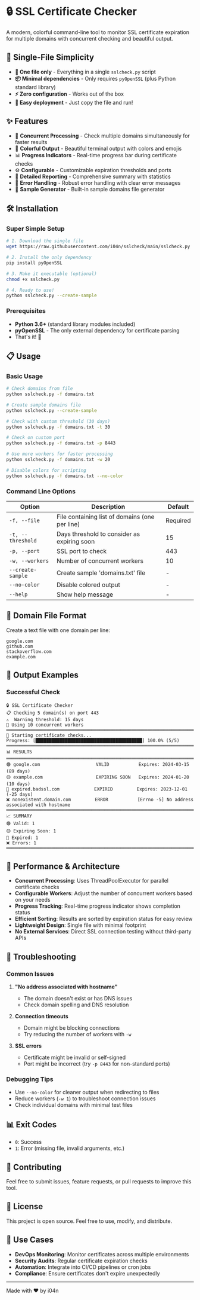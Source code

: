 # 🔒 SSL Certificate Checker

A modern, colorful command-line tool to monitor SSL certificate expiration for multiple domains with concurrent checking and beautiful output.

## 🚀 **Single-File Simplicity**

- **📁 One file only** - Everything in a single `sslcheck.py` script
- **📦 Minimal dependencies** - Only requires `pyOpenSSL` (plus Python standard library)
- **⚡ Zero configuration** - Works out of the box
- **🔧 Easy deployment** - Just copy the file and run!

## ✨ Features

- 🚀 **Concurrent Processing** - Check multiple domains simultaneously for faster results
- 🎨 **Colorful Output** - Beautiful terminal output with colors and emojis
- 📊 **Progress Indicators** - Real-time progress bar during certificate checks
- ⚙️ **Configurable** - Customizable expiration thresholds and ports
- 📝 **Detailed Reporting** - Comprehensive summary with statistics
- 🔧 **Error Handling** - Robust error handling with clear error messages
- 📄 **Sample Generator** - Built-in sample domains file generator

## 🛠️ Installation

### Super Simple Setup
```bash
# 1. Download the single file
wget https://raw.githubusercontent.com/i04n/sslcheck/main/sslcheck.py

# 2. Install the only dependency
pip install pyOpenSSL

# 3. Make it executable (optional)
chmod +x sslcheck.py

# 4. Ready to use!
python sslcheck.py --create-sample
```

### Prerequisites
- **Python 3.6+** (standard library modules included)
- **pyOpenSSL** - The only external dependency for certificate parsing
- That's it! 🎉

## 📋 Usage

### Basic Usage
```bash
# Check domains from file
python sslcheck.py -f domains.txt

# Create sample domains file
python sslcheck.py --create-sample

# Check with custom threshold (30 days)
python sslcheck.py -f domains.txt -t 30

# Check on custom port
python sslcheck.py -f domains.txt -p 8443

# Use more workers for faster processing
python sslcheck.py -f domains.txt -w 20

# Disable colors for scripting
python sslcheck.py -f domains.txt --no-color
```

### Command Line Options

| Option | Description | Default |
|--------|-------------|---------|
| `-f, --file` | File containing list of domains (one per line) | Required |
| `-t, --threshold` | Days threshold to consider as expiring soon | 15 |
| `-p, --port` | SSL port to check | 443 |
| `-w, --workers` | Number of concurrent workers | 10 |
| `--create-sample` | Create sample 'domains.txt' file | - |
| `--no-color` | Disable colored output | - |
| `--help` | Show help message | - |

## 📝 Domain File Format

Create a text file with one domain per line:

```
google.com
github.com
stackoverflow.com
example.com
```

## 🎨 Output Examples

### Successful Check
```
🔒 SSL Certificate Checker
📋 Checking 5 domain(s) on port 443
⚠️  Warning threshold: 15 days
👥 Using 10 concurrent workers
════════════════════════════════════════════════════════════════════════════════
🚀 Starting certificate checks...
Progress: [████████████████████████████████████████] 100.0% (5/5)
════════════════════════════════════════════════════════════════════════════════
📊 RESULTS
════════════════════════════════════════════════════════════════════════════════
🟢 google.com                     VALID           Expires: 2024-03-15 (89 days)
🟡 example.com                    EXPIRING SOON   Expires: 2024-01-20 (10 days)
🔴 expired.badssl.com             EXPIRED         Expires: 2023-12-01 (-25 days)
❌ nonexistent.domain.com         ERROR           [Errno -5] No address associated with hostname
════════════════════════════════════════════════════════════════════════════════
📈 SUMMARY
🟢 Valid: 1
🟡 Expiring Soon: 1
🔴 Expired: 1
❌ Errors: 1
════════════════════════════════════════════════════════════════════════════════
```

## 🚀 Performance & Architecture

- **Concurrent Processing**: Uses ThreadPoolExecutor for parallel certificate checks
- **Configurable Workers**: Adjust the number of concurrent workers based on your needs  
- **Progress Tracking**: Real-time progress indicator shows completion status
- **Efficient Sorting**: Results are sorted by expiration status for easy review
- **Lightweight Design**: Single file with minimal footprint
- **No External Services**: Direct SSL connection testing without third-party APIs

## 🔧 Troubleshooting

### Common Issues

1. **"No address associated with hostname"**
   - The domain doesn't exist or has DNS issues
   - Check domain spelling and DNS resolution

2. **Connection timeouts**
   - Domain might be blocking connections
   - Try reducing the number of workers with `-w`

3. **SSL errors**
   - Certificate might be invalid or self-signed
   - Port might be incorrect (try `-p 8443` for non-standard ports)

### Debugging Tips

- Use `--no-color` for cleaner output when redirecting to files
- Reduce workers (`-w 1`) to troubleshoot connection issues
- Check individual domains with minimal test files

## 📊 Exit Codes

- `0`: Success
- `1`: Error (missing file, invalid arguments, etc.)

## 🤝 Contributing

Feel free to submit issues, feature requests, or pull requests to improve this tool.

## 📄 License

This project is open source. Feel free to use, modify, and distribute.

## 🎯 Use Cases

- **DevOps Monitoring**: Monitor certificates across multiple environments
- **Security Audits**: Regular certificate expiration checks
- **Automation**: Integrate into CI/CD pipelines or cron jobs
- **Compliance**: Ensure certificates don't expire unexpectedly

---

Made with ❤️  by i04n
